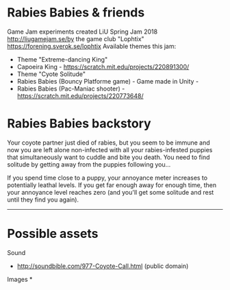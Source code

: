 # Rabies Babies & friends
Game Jam experiments created LiU Spring Jam 2018 http://liugamejam.se/by the game club "Lophtix" https://forening.sverok.se/lophtix 
Available themes this jam:
* Theme "Extreme-dancing King"
 * Capoeira King - https://scratch.mit.edu/projects/220891300/ 
* Theme "Cyote Solitude"
 * Rabies Babies (Bouncy Platforme game) - Game made in Unity -
 * Rabies Babies (Pac-Maniac shooter) - https://scratch.mit.edu/projects/220773648/

# Rabies Babies backstory
Your coyote partner just died of rabies, but you seem to be immune and now you are left alone non-infected with all your rabies-infested puppies that simultaneously want to cuddle and bite you death. You need to find solitude by getting away from the puppies following you...

If you spend time close to a puppy, your annoyance meter increases to potentially leathal levels. If you get far enough away for enough time, then your annoyance level reaches zero (and you'll get some solitude and rest until they find you again).

------

# Possible assets
Sound
* http://soundbible.com/977-Coyote-Call.html (public domain)

Images
* 
